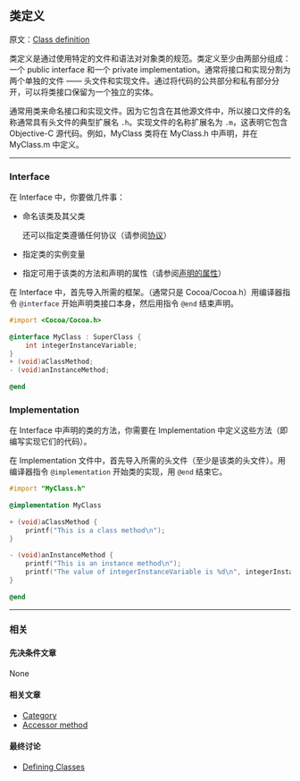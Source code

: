 ## 类定义

原文：[Class definition](https://developer.apple.com/library/archive/documentation/General/Conceptual/DevPedia-CocoaCore/ClassDefinition.html#//apple_ref/doc/uid/TP40008195-CH6-SW1)

类定义是通过使用特定的文件和语法对对象类的规范。类定义至少由两部分组成：一个 public interface 和一个 private implementation。通常将接口和实现分割为两个单独的文件 —— 头文件和实现文件。通过将代码的公共部分和私有部分分开，可以将类接口保留为一个独立的实体。

通常用类来命名接口和实现文件。因为它包含在其他源文件中，所以接口文件的名称通常具有头文件的典型扩展名 `.h`。实现文件的名称扩展名为 `.m`，这表明它包含 Objective-C 源代码。例如，MyClass 类将在 MyClass.h 中声明，并在 MyClass.m 中定义。

---

### Interface

在 Interface 中，你要做几件事：

* 命名该类及其父类

  还可以指定类遵循任何协议（请参阅[协议](https://developer.apple.com/library/archive/documentation/General/Conceptual/DevPedia-CocoaCore/Protocol.html#//apple_ref/doc/uid/TP40008195-CH45-SW1)）

* 指定类的实例变量

* 指定可用于该类的方法和声明的属性（请参阅[声明的属性](https://developer.apple.com/library/archive/documentation/General/Conceptual/DevPedia-CocoaCore/DeclaredProperty.html#//apple_ref/doc/uid/TP40008195-CH13-SW1)）

在 Interface 中，首先导入所需的框架。（通常只是 Cocoa/Cocoa.h）用编译器指令 `@interface` 开始声明类接口本身，然后用指令 `@end` 结束声明。

```objectivec
#import <Cocoa/Cocoa.h>
 
@interface MyClass : SuperClass {
    int integerInstanceVariable;
}
+ (void)aClassMethod;
- (void)anInstanceMethod;
 
@end
```

### Implementation

在 Interface 中声明的类的方法，你需要在 Implementation 中定义这些方法（即编写实现它们的代码）。

在 Implementation 文件中，首先导入所需的头文件（至少是该类的头文件）。用编译器指令 `@implementation` 开始类的实现，用  `@end` 结束它。

```objectivec
#import "MyClass.h"
 
@implementation MyClass
 
+ (void)aClassMethod {
    printf("This is a class method\n");
}
 
- (void)anInstanceMethod {
    printf("This is an instance method\n");
    printf("The value of integerInstanceVariable is %d\n", integerInstanceVariable);
}
 
@end
```

---

### 相关

#### 先决条件文章

None

#### 相关文章

- [Category](https://developer.apple.com/library/archive/documentation/General/Conceptual/DevPedia-CocoaCore/Category.html#//apple_ref/doc/uid/TP40008195-CH5-SW1)
- [Accessor method](https://developer.apple.com/library/archive/documentation/General/Conceptual/DevPedia-CocoaCore/AccessorMethod.html#//apple_ref/doc/uid/TP40008195-CH2-SW1)

#### 最终讨论

* [Defining Classes](https://developer.apple.com/library/archive/documentation/Cocoa/Conceptual/ProgrammingWithObjectiveC/DefiningClasses/DefiningClasses.html#//apple_ref/doc/uid/TP40011210-CH3)

